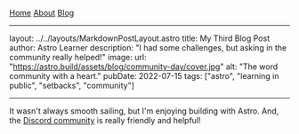 <a href="/">Home</a>
<a href="/about/">About</a>
<a href="/blog/">Blog</a>

---

layout: ../../layouts/MarkdownPostLayout.astro
title: My Third Blog Post
author: Astro Learner
description: "I had some challenges, but asking in the community really helped!"
image:
url: "https://astro.build/assets/blog/community-day/cover.jpg"
alt: "The word community with a heart."
pubDate: 2022-07-15
tags: ["astro", "learning in public", "setbacks", "community"]

---

It wasn't always smooth sailing, but I'm enjoying building with Astro. And, the [Discord community](https://astro.build/chat) is really friendly and helpful!
